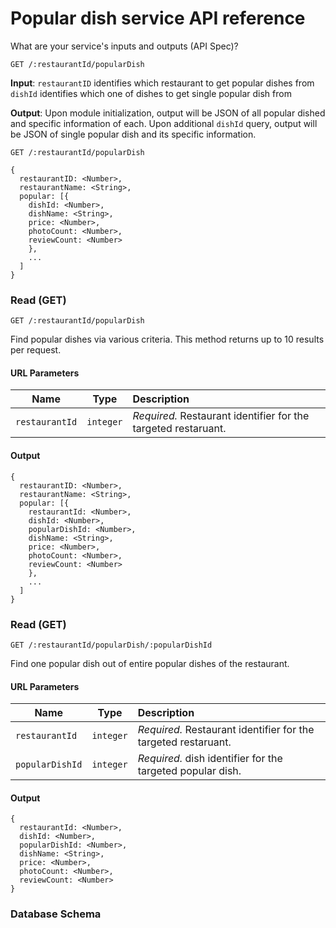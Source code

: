 

# Popular dish service API reference

What are your service's inputs and outputs (API Spec)?

`GET /:restaurantId/popularDish`


**Input**: `restaurantID` identifies which restaurant to get popular dishes from
            `dishId` identifies which one of dishes to get single popular dish from 

**Output**: Upon module initialization, output will be JSON of all popular dished and specific information of each.
            Upon additional `dishId` query, output will be JSON of single popular dish and its specific information.

`GET /:restaurantId/popularDish`

```
{
  restaurantID: <Number>,
  restaurantName: <String>,
  popular: [{
    dishId: <Number>,
    dishName: <String>,
    price: <Number>,
    photoCount: <Number>,
    reviewCount: <Number>
    },
    ...
  ]
}
```


### Read (GET)

`GET /:restaurantId/popularDish`

Find popular dishes via various criteria. This method returns up to 10 results per request.

#### URL Parameters

| Name             | Type          | Description                                                            |
| ---------------- |:-------------:| :----------------------------------------------------------------------|
| `restaurantId`   | `integer`     | *Required.* Restaurant identifier for the targeted restaruant.         |

#### Output

```
{
  restaurantID: <Number>,
  restaurantName: <String>,
  popular: [{
    restaurantId: <Number>,
    dishId: <Number>,
    popularDishId: <Number>,
    dishName: <String>,
    price: <Number>,
    photoCount: <Number>,
    reviewCount: <Number>
    },
    ...
  ]
}
```

### Read (GET)

`GET /:restaurantId/popularDish/:popularDishId`

Find one popular dish out of entire popular dishes of the restaurant.

#### URL Parameters

| Name             | Type          | Description                                                            |
| ---------------- |:-------------:| :----------------------------------------------------------------------|
| `restaurantId`   | `integer`     | *Required.* Restaurant identifier for the targeted restaruant.         |
| `popularDishId`  | `integer`     | *Required.* dish identifier for the targeted popular dish.             |

#### Output

```
{           
  restaurantId: <Number>,
  dishId: <Number>,
  popularDishId: <Number>,
  dishName: <String>,
  price: <Number>,
  photoCount: <Number>,
  reviewCount: <Number>
}
```



### Database Schema
